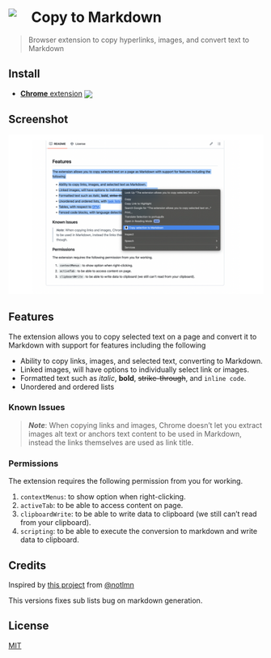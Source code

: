 # <img src="source/copy-to-markdown.png" width="45" align="left"> Copy to Markdown

> Browser extension to copy hyperlinks, images, and convert text to Markdown

## Install

- [**Chrome** extension][link-cws] [<img valign="middle" src="https://img.shields.io/chrome-web-store/v/nlaionblcaejecbkcillglodmmfhjhfi.svg?label=%20">][link-cws]


## Screenshot

![Copy to Markdown](media/screenshot-1280x800.png)


## Features

The extension allows you to copy selected text on a page and convert it to Markdown with support for features including the following

- Ability to copy links, images, and selected text, converting to Markdown.
- Linked images, will have options to individually select link or images.
- Formatted text such as _italic_, **bold**, ~~strike-through~~, and `inline code`.
- Unordered and ordered lists

### Known Issues

> **_Note_**: When copying links and images, Chrome doesn’t let you extract images alt text or anchors text content to be used in Markdown, instead the links themselves are used as link title. 

### Permissions

The extension requires the following permission from you for working.

1. `contextMenus`: to show option when right-clicking.
1. `activeTab`: to be able to access content on page.
1. `clipboardWrite`: to be able to write data to clipboard (we still can’t read from your clipboard).
1. `scripting`: to be able to execute the conversion to markdown and write data to clipboard.


## Credits

Inspired by [this project](https://github.com/notlmn/copy-as-markdown) from [@notlmn](https://github.com/notlmn)

This versions fixes sub lists bug on markdown generation.

## License

[MIT](license)

[link-cws]: https://chrome.google.com/webstore/detail/copy-to-markdown/nlaionblcaejecbkcillglodmmfhjhfi/
